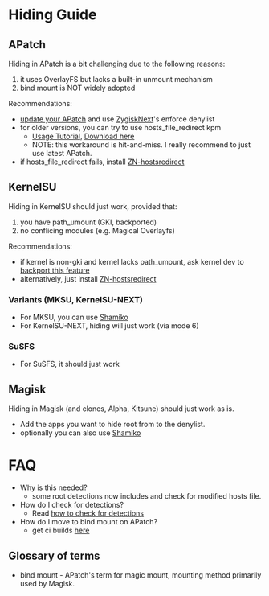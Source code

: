 # Hiding Guide

## APatch
 Hiding in APatch is a bit challenging due to the following reasons:
  1. it uses OverlayFS but lacks a built-in unmount mechanism
  2. bind mount is NOT widely adopted

 Recommendations: 
   - [update your APatch](https://nightly.link/bmax121/APatch/workflows/build/main/APatch) and use [ZygiskNext](https://github.com/Dr-TSNG/ZygiskNext)'s enforce denylist
   - for older versions, you can try to use hosts_file_redirect kpm
      - [Usage Tutorial](https://github.com/bindhosts/bindhosts/issues/3), [Download here](https://github.com/AndroidPatch/kpm/releases)
      - NOTE: this workaround is hit-and-miss. I really recommend to just use latest APatch.
   - if hosts_file_redirect fails, install [ZN-hostsredirect](https://github.com/aviraxp/ZN-hostsredirect/releases)

## KernelSU
 Hiding in KernelSU should just work, provided that:
  1. you have path_umount (GKI, backported)
  2. no conflicing modules (e.g. Magical Overlayfs)

 Recommendations:
  - if kernel is non-gki and kernel lacks path_umount, ask kernel dev to [backport this feature](https://github.com/tiann/KernelSU/pull/1464)
  - alternatively, just install [ZN-hostsredirect](https://github.com/aviraxp/ZN-hostsredirect/releases)

### Variants (MKSU, KernelSU-NEXT)
 - For MKSU, you can use [Shamiko](https://github.com/LSPosed/LSPosed.github.io/releases/)
 - For KernelSU-NEXT, hiding will just work (via mode 6)
 
### SuSFS
 - For SuSFS, it should just work

## Magisk
 Hiding in Magisk (and clones, Alpha, Kitsune) should just work as is.
 - Add the apps you want to hide root from to the denylist.
 - optionally you can also use [Shamiko](https://github.com/LSPosed/LSPosed.github.io/releases/)

# FAQ
 - Why is this needed?
   - some root detections now includes and check for modified hosts file.
 - How do I check for detections?
   - Read [how to check for detections](https://github.com/bindhosts/bindhosts/issues/4)
 - How do I move to bind mount on APatch?
   - get ci builds [here](https://nightly.link/bmax121/APatch/workflows/build/main/APatch)

## Glossary of terms
 - bind mount - APatch's term for magic mount, mounting method primarily used by Magisk.

